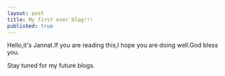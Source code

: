```yaml
---
layout: post
title: My first ever blog!!!
published: true
---
```

Hello,it's Jannat.If you are reading this,I hope you are doing well.God bless you.

Stay tuned for my future blogs.
